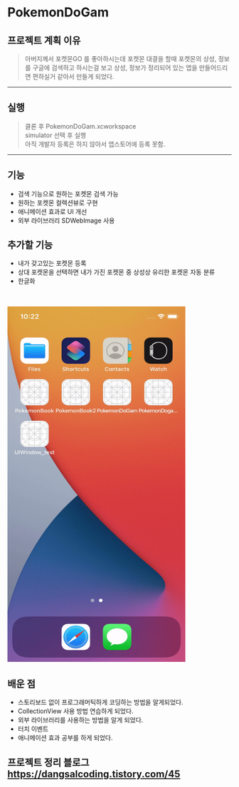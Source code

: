 # PokemonDoGam

## 프로젝트 계획 이유

> 아버지께서 포켓몬GO 를 좋아하시는데 포켓몬 대결을 할때 포켓몬의 상성, 정보를 구글에 검색하고 하시는걸 보고
> 상성, 정보가 정리되어 있는 앱을 만들어드리면 편하실거 같아서 만들게 되었다.

---

## 실행

> 클론 후 PokemonDoGam.xcworkspace <br>
> simulator 선택 후 실행 <br>
> 아직 개발자 등록은 하지 않아서 앱스토어에 등록 못함.

---

## 기능

- 검색 기능으로 원하는 포켓몬 검색 가능
- 원하는 포켓몬 컬렉션뷰로 구현
- 애니메이션 효과로 UI 개선
- 외부 라이브러리 SDWebImage 사용

## 추가할 기능

- 내가 갖고있는 포켓몬 등록
- 상대 포켓몬을 선택하면 내가 가진 포켓몬 중 상성상 유리한 포켓몬 자동 분류
- 한글화
  <br>
  <br>
  <br>

<img src = "../../images/PokemonDoGam.gif" width = "400" height = "800">

## 배운 점

- 스토리보드 없이 프로그래머틱하게 코딩하는 방법을 알게되었다.
- CollectionView 사용 방법 연습하게 되었다.
- 외부 라이브러리를 사용하는 방법을 알게 되었다.
- 터치 이벤트
- 애니메이션 효과 공부를 하게 되었다.

## 프로젝트 정리 블로그 https://dangsalcoding.tistory.com/45
